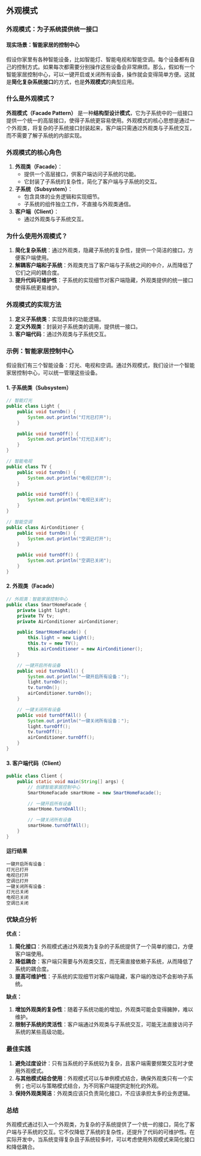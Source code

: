 ## 外观模式

### 外观模式：为子系统提供统一接口

#### 现实场景：智能家居的控制中心

假设你家里有各种智能设备，比如智能灯、智能电视和智能空调。每个设备都有自己的控制方式。如果每次都需要分别操作这些设备会非常麻烦。那么，假如有一个智能家居控制中心，可以一键开启或关闭所有设备，操作就会变得简单方便。这就是**简化复杂系统接口**的方式，也是**外观模式**的典型应用。

### 什么是外观模式？

**外观模式（Facade Pattern）** 是一种**结构型设计模式**，它为子系统中的一组接口提供一个统一的高层接口，使得子系统更容易使用。外观模式的核心思想是通过一个外观类，将复杂的子系统接口封装起来，客户端只需通过外观类与子系统交互，而不需要了解子系统的内部实现。

### 外观模式的核心角色

1. **外观类（Facade）**：
    - 提供一个高层接口，供客户端访问子系统的功能。
    - 它封装了子系统的复杂性，简化了客户端与子系统的交互。
2. **子系统（Subsystem）**：
    - 包含具体的业务逻辑和实现细节。
    - 子系统的组件独立工作，不直接与外观类通信。
3. **客户端（Client）**：
    - 通过外观类与子系统交互。

### 为什么使用外观模式？

1. **简化复杂系统**：通过外观类，隐藏子系统的复杂性，提供一个简洁的接口，方便客户端使用。
2. **解耦客户端和子系统**：外观类充当了客户端与子系统之间的中介，从而降低了它们之间的耦合度。
3. **提升代码可维护性**：子系统的实现细节对客户端隐藏，外观类提供的统一接口使得系统更易维护。

### 外观模式的实现方法

1. **定义子系统类**：实现具体的功能逻辑。
2. **定义外观类**：封装对子系统类的调用，提供统一接口。
3. **客户端代码**：通过外观类与子系统交互。

### 示例：智能家居控制中心

假设我们有三个智能设备：灯光、电视和空调。通过外观模式，我们设计一个智能家居控制中心，可以统一管理这些设备。

#### 1. **子系统类（Subsystem）**

```java
// 智能灯光
public class Light {
    public void turnOn() {
        System.out.println("灯光已打开");
    }

    public void turnOff() {
        System.out.println("灯光已关闭");
    }
}

// 智能电视
public class TV {
    public void turnOn() {
        System.out.println("电视已打开");
    }

    public void turnOff() {
        System.out.println("电视已关闭");
    }
}

// 智能空调
public class AirConditioner {
    public void turnOn() {
        System.out.println("空调已打开");
    }

    public void turnOff() {
        System.out.println("空调已关闭");
    }
}
```

#### 2. **外观类（Facade）**

```java
// 外观类：智能家居控制中心
public class SmartHomeFacade {
    private Light light;
    private TV tv;
    private AirConditioner airConditioner;

    public SmartHomeFacade() {
        this.light = new Light();
        this.tv = new TV();
        this.airConditioner = new AirConditioner();
    }

    // 一键开启所有设备
    public void turnOnAll() {
        System.out.println("一键开启所有设备：");
        light.turnOn();
        tv.turnOn();
        airConditioner.turnOn();
    }

    // 一键关闭所有设备
    public void turnOffAll() {
        System.out.println("一键关闭所有设备：");
        light.turnOff();
        tv.turnOff();
        airConditioner.turnOff();
    }
}
```

#### 3. **客户端代码（Client）**

```java
public class Client {
    public static void main(String[] args) {
        // 创建智能家居控制中心
        SmartHomeFacade smartHome = new SmartHomeFacade();

        // 一键开启所有设备
        smartHome.turnOnAll();

        // 一键关闭所有设备
        smartHome.turnOffAll();
    }
}
```

#### 运行结果

```tex
一键开启所有设备：
灯光已打开
电视已打开
空调已打开
一键关闭所有设备：
灯光已关闭
电视已关闭
空调已关闭
```

### 优缺点分析

**优点：**

1. **简化接口**：外观模式通过外观类为复杂的子系统提供了一个简单的接口，方便客户端使用。
2. **降低耦合**：客户端只需要与外观类交互，而无需直接依赖子系统，从而降低了系统的耦合度。
3. **提高可维护性**：子系统的实现细节对客户端隐藏，客户端的改动不会影响子系统。

**缺点：**

1. **增加外观类的复杂性**：随着子系统功能的增加，外观类可能会变得臃肿，难以维护。
2. **限制子系统的灵活性**：客户端通过外观类与子系统交互，可能无法直接访问子系统的某些高级功能。

### 最佳实践

1. **避免过度设计**：只有当系统的子系统较为复杂，且客户端需要频繁交互时才使用外观模式。
2. **与其他模式结合使用**：外观模式可以与单例模式结合，确保外观类只有一个实例；也可以与策略模式结合，为不同客户端提供定制化的外观。
3. **保持外观类简洁**：外观类应该只负责简化接口，不应该承担太多的业务逻辑。

### 总结

外观模式通过引入一个外观类，为复杂的子系统提供了一个统一的接口，简化了客户端与子系统的交互。它不仅降低了系统的复杂性，还提升了代码的可维护性。在实际开发中，当系统变得复杂且子系统较多时，可以考虑使用外观模式来简化接口和降低耦合。

